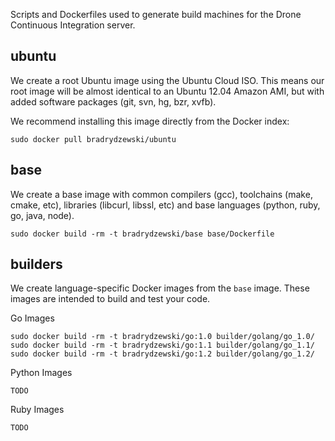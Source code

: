 Scripts and Dockerfiles used to generate build machines for the Drone
Continuous Integration server.

## ubuntu

We create a root Ubuntu image using the Ubuntu Cloud ISO. This means
our root image will be almost identical to an Ubuntu 12.04 Amazon AMI,
but with added software packages (git, svn, hg, bzr, xvfb).

We recommend installing this image directly from the Docker index:

```
sudo docker pull bradrydzewski/ubuntu
```

## base

We create a base image with common compilers (gcc), toolchains (make, cmake, etc),
libraries (libcurl, libssl, etc) and base languages (python, ruby, go, java, node).

```
sudo docker build -rm -t bradrydzewski/base base/Dockerfile
```

## builders

We create language-specific Docker images from the `base` image. These images
are intended to build and test your code.

Go Images

```
sudo docker build -rm -t bradrydzewski/go:1.0 builder/golang/go_1.0/
sudo docker build -rm -t bradrydzewski/go:1.1 builder/golang/go_1.1/
sudo docker build -rm -t bradrydzewski/go:1.2 builder/golang/go_1.2/
```

Python Images

```
TODO
```

Ruby Images

```
TODO
```
